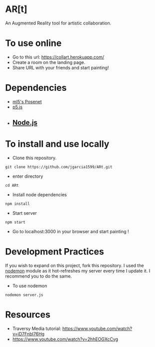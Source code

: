 # AR[t]
An Augmented Reality tool for artistic collaboration. 

# To use online
- Go to this url: https://collart.herokuapp.com/
- Create a room on the landing page. 
- Share URL with your friends and start painting!

# Dependencies
- <a href="https://ml5js.org/reference/api-PoseNet/">ml5's Posenet</a>
- <a href="https://p5js.org/">p5.js</a>
- <a href="https://nodejs.org/en/">Node.js</a>
    - 
# To install and use locally
- Clone this repository.
```
git clone https://github.com/jgarcia1599/ARt.git
```
- enter directory
```
cd ARt
```
- Install node dependencies
```
npm install
```
- Start server
```
npm start

```

- Go to localhost:3000 in your browser and start painting !

# Development Practices
If you wish to expand on this project, fork this repository. I used the <a href="https://www.npmjs.com/package/nodemon">nodemon</a> module as it hot-refreshes my server every time I update it. I recommend you to do the same. 
- To use nodemon
```
nodemon server.js

```

# Resources 
- Traversy Media tutorial: https://www.youtube.com/watch?v=jD7FnbI76Hg
- https://www.youtube.com/watch?v=2hhEOGXcCvg

